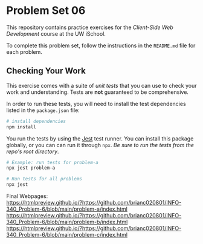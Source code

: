 # Problem Set 06

This repository contains practice exercises for the _Client-Side Web Development_ course at the UW iSchool.

To complete this problem set, follow the instructions in the `README.md` file for each problem.

## Checking Your Work
This exercise comes with a suite of _unit tests_ that you can use to check your work and understanding. Tests are **not** guaranteed to be comprehensive.

In order to run these tests, you will need to install the test dependencies listed in the `package.json` file:

```bash
# install dependencies
npm install
```

You run the tests by using the [Jest](https://facebook.github.io/jest/) test runner. You can install this package globally, or you can can run it through `npx`. _Be sure to run the tests from the repo's root directory_.

```bash
# Example: run tests for problem-a
npx jest problem-a

# Run tests for all problems
npx jest
```

Final Webpages:  
https://htmlpreview.github.io/?https://github.com/brianc020801/INFO-340_Problem-6/blob/main/problem-a/index.html  
https://htmlpreview.github.io/?https://github.com/brianc020801/INFO-340_Problem-6/blob/main/problem-b/index.html  
https://htmlpreview.github.io/?https://github.com/brianc020801/INFO-340_Problem-6/blob/main/problem-c/index.html  

